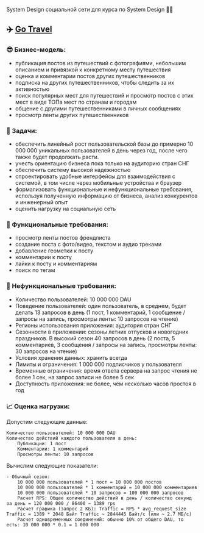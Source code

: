 System Design социальной сети для курса по System Design 👨‍💻

## ✈️ [Go Travel](https://github.com/kodsurfer/social_network_system_design)

### 😎 Бизнес-модель:
- публикация постов из путешествий с фотографиями, небольшим описанием и привязкой к конкретному месту путешествия
- оценка и комментарии постов других путешественников
- подписка на других путешественников, чтобы следить за их активностью
- поиск популярных мест для путешествий и просмотр постов с этих мест в виде ТОПа мест по странам и городам
- общение с другими путешественниками в личных сообщениях
- просмотр ленты других путешественников

### 📜 Задачи:
- обеспечить линейный рост пользовательской базы до примерно 10 000 000 уникальных пользователей в день через год, после чего также будет продолжать расти.
- учесть ориентацию бизнеса пока только на аудиторию стран СНГ
- обеспечить систему высокой надежностью
- спроектировать удобные интерфейсы для взаимодействия с системой, в том числе через мобильные устройства и браузер
- формализовать функциональные и нефункциональные требования, используя полученную информацию от бизнеса, анализ конкурентов и инженерный опыт
- оценить нагрузку на социальную сеть

### 📕 Функциональные требования:
- просмотр ленты постов френдлиста
- создание поста с фото/видео, текстом и аудио треками
- добавление геометки к посту
- комментарии к посту
- лайки к посту и комментариям
- поиск по тегам

### 📗 Нефункциональные требования:
- Количество пользователей: 10 000 000 DAU
- Поведение пользователей: один пользователь, в среднем, будет делать 13 запросов в день (1 пост, 1 комментарий, 1 сообщение / запросы на запись, просмотры ленты: 10 запросов на чтение)
- Регионы использования приложения: аудитория стран СНГ
- Сезонности в приложении: сезоны летних отпусков и новогодних праздников. В высокий сезон 40 запросов в день (2 поста, 5 комментариев, 3 сообщения / запросы на запись, просмотры ленты: 30 запросов на чтение)
- Условия хранения данных: хранить всегда
- Лимиты и ограничения: 1 000 000 подписчиков у пользователя
- Временные ограничения: время ответа сервера на запрос чтения не более 1 сек, на запрос записи не более 5 сек
- Доступность приложения: не более, чем несколько часов простоя в год

### 📈 Оценка нагрузки:
Допустим следующие данные:

    Количество пользователей: 10 000 000 DAU
    Количество действий каждого пользователя в день:
        Публикации: 1 пост
        Комментарии: 1 комментарий
        Просмотры ленты: 10 запросов

Вычислим следующие показатели:

    - Обычный сезон:
        10 000 000 пользователей * 1 пост = 10 000 000 постов
        10 000 000 пользователей * 1 комментарий = 10 000 000 комментариев
        10 000 000 пользователей * 10 запросов = 100 000 000 запросов
        Расчет RPS: Общее количество действий в день / количество секунд за день = 120 000 000 / 86400 ~ 1389 rps
        Расчет графика (запрос 2 КБ): Traffic = RPS * avg_request_size Traffic = 1389 * 2048 Байт Traffic ~ 2844445 Байт/с (или ~ 2.7 МБ/с)
        Расчет одновременных соединений: обычно 10% от общего DAU, то есть: 10 000 000 * 0.1 = 1 000 000
    
